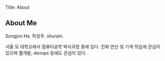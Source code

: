 Title: About


## About Me

Sungjoo Ha. 하성주. shurain.

서울 모 대학교에서 컴퓨터공학 박사과정 중에 있다.
진화 연산 및 기계 학습에 관심이 있으며 웹개발, devops 등에도 관심이 있다.
